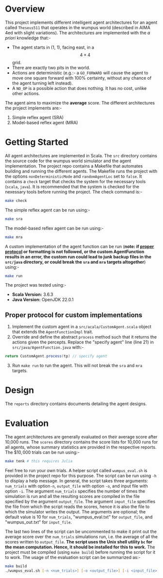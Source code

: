 # Overview

This project implements different intelligent agent architectures for an agent called `Theseus511` that operates in the wumpus world (described in AIMA 4ed with slight variations). The architectures are implemented with the *a priori* knowledge that:-

+ The agent starts in (1, 1), facing east, in a $$4 \times 4$$ grid.
+ There are exactly two pits in the world.
+ Actions are deterministic (e.g.:- a `GO_FORWARD` will cause the agent to move one square forward with 100% certainty, without any chance of the agent turning left instead).
+ A `NO_OP` is a possible action that does nothing. It has no cost, unlike other actions.

The agent aims to maximize the **average** score. The different architectures the project implements are:-

1. Simple reflex agent (SRA)
2. Model-based reflex agent (MRA) 

# Getting Started

All agent architectures are implemented in Scala. The `src` directory contains the source code for the wumpus world simulator and the agent implementation. The project repo contains a Makefile that automates building and running the different agents. The Makefile runs the project with the options `nonDeterministicMode` and `randomAgentLoc` set to `false`. It contains a `check` target that checks the system for the necessary tools (`scala`, `java`). It is recommended that the system is checked for the nexessary tools before running the project. The check command is:-
```zsh
make check
```
The simple reflex agent can be run using:-
```zsh
make sra
```
The model-based reflex agent can be run using:-
```zsh
make mra
```
A custom implementation of the agent function can be run (**note: if [proper protocol](#proper-protocol-for-custom-implementations) or formatting is not followed, or the custom AgentFunction results in an error, the custom run could lead to junk backup files in the `src/java` directory, or could break the `sra` and `mra` targets altogether**) using:-
```zsh
make run
```
The project was tested using:-

+ **Scala Version:** 3.6.3
+ **Java Version:** OpenJDK 22.0.1

## Proper protocol for custom implementations

1. Implement the custom agent in a `src/acala/CustomAgent.scala` object that extends the `AgentFunctionImpl` trait.
2. Override and define the abstract `process` method such that it returns the actions given the percepts. Replace the "specify agent" line (line 21) in `src/java/AgentFunction.java` with:-
```java
return CustomAgent.process(tp) // specify agent
```
3. Run `make run` to run the agent. This will not break the `sra` and `mra` targets.

# Design

The `reports` directory contains documents detailing the agent designs.

# Evaluation

The agent architectures are generally evaluated on their average score after 10,000 runs. The `scores` directory contains the score lists for 10,000 runs for all agents, whose summary statistics are provided in the respective reports. The $$10,\!000$ trials can be run using:-
```zsh
make tenk # this requires Julia
```
Feel free to run your own trials. A helper script called `wumpus_eval.sh` is provided in the project repo for this purpose. The script can be run using `-h` to display a help message. In general, the script takes three arguments: `num_trials` with option`-n`, `output_file` with option `-o`, and input file with option `-i`. The argument `num_trials` specifies the number of times the simulation is run and all the resulting scores are compiled in the file specified by the argument `output_file`. The argument `imput_file` specifies the file from which the script reads the scores, hence it is also the file to which the simulator writes the output. The arguments are optional; the default value is 10 for `num_trials`, "wumpus_eval.txt" for `output_file`, and "wumpus_out.txt" for `input_file`.

The last two lines of the script can be uncommented to make it print out the average score over the `num_trials` simulations run, i.e. the average of all the scores written to `output_file`. **The script uses the Unix shell utility `bc` for the mean computation. Hence, it should be installed for this to work.** The project must be compiled (using `make build`) before running the script for it to work. The usage of the evaluation script can be summarized as:-

```zsh
make build
./wumpus_eval.sh [-n <num_trials>] [-o <output_file>] [-i <input_file>] [-h]
```
